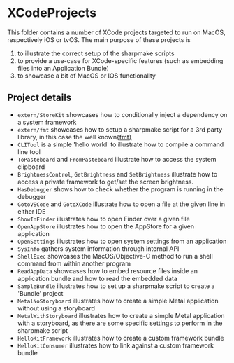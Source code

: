 # XCodeProjects

This folder contains a number of XCode projects targeted to run on MacOS, respectively iOS or tvOS.
The main purpose of these projects is

1. to illustrate the correct setup of the sharpmake scripts
2. to provide a use-case for XCode-specific features (such as embedding files into an Application Bundle)
3. to showcase a bit of MacOS or IOS functionality

## Project details

* `extern/StoreKit` showcases how to conditionally inject a dependency on a system framework
* `extern/fmt` showcases how to setup a sharpmake script for a 3rd party library, in this case the well known[{fmt}](https://fmt.dev/)
* `CLITool` is a simple 'hello world' to illustrate how to compile a command line tool
* `ToPasteboard` and `FromPasteboard` illustrate how to access the system clipboard
* `BrightnessControl`, `GetBrightness` and `SetBrightness` illustrate how to access a private framework to get/set the screen brightness.
* `HasDebugger` shows how to check whether the program is running in the debugger
* `GotoVSCode` and `GotoXCode` illustrate how to open a file at the given line in either IDE
* `ShowInFinder` illustrates how to open Finder over a given file
* `OpenAppStore` illustrates how to open the AppStore for a given application
* `OpenSettings` illustrates how to open system settings from an application
* `SysInfo` gathers system information through internal API
* `ShellExec` showcases the MacOS/Objective-C method to run a shell command from within another program
* `ReadAppData` showcases how to embed resource files inside an application bundle and how to read the embedded data
* `SampleBundle` illustrates how to set up a sharpmake script to create a 'Bundle' project
* `MetalNoStoryboard` illustrates how to create a simple Metal application without using a storyboard
* `MetalWithStoryboard` illustrates how to create a simple Metal application with a storyboard, as there are some specific settings to perform in the sharpmake script
* `HelloKitFramework` illustrates how to create a custom framework bundle
* `HelloKitConsumer` illustrates how to link against a custom framework bundle
